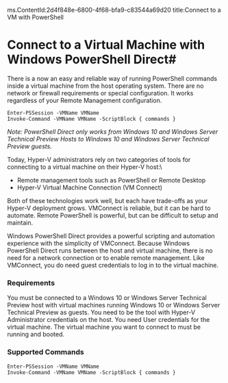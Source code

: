 ms.ContentId:2d4f848e-6800-4f68-bfa9-c83544a69d20
title:Connect to a VM with PowerShell

# Connect to a Virtual Machine with Windows PowerShell Direct#

There is a now an easy and reliable way of running PowerShell commands inside a virtual machine from the host operating system. There are no network or firewall requirements or special configuration. It works regardless of your Remote Management configuration.

    Enter-PSSession -VMName VMName
    Invoke-Command -VMName VMName -ScriptBlock { commands }

*Note: PowerShell Direct only works from Windows 10 and Windows Server Technical Preview Hosts to Windows 10 and Windows Server Technical Preview guests.*


Today, Hyper-V administrators rely on two categories of tools for connecting to a virtual machine on their Hyper-V host:\
*  Remote management tools such as PowerShell or Remote Desktop
*  Hyper-V Virtual Machine Connection (VM Connect)

Both of these technologies work well, but each have trade-offs as your Hyper-V deployment grows. VMConnect is reliable, but it can be hard to automate. Remote PowerShell is powerful, but can be difficult to setup and maintain. 

Windows PowerShell Direct provides a powerful scripting and automation experience with the simplicity of VMConnect. Because Windows PowerShell Direct runs between the host and virtual machine, there is no need for a network connection or to enable remote management. Like VMConnect, you do need guest credentials to log in to the virtual machine.

### Requirements ###
You must be connected to a Windows 10 or Windows Server Technical Preview host with  virtual machines running Windows 10 or Windows Server Technical Preview as guests.
You need to be the tool with Hyper-V Administrator credentials on the host.
You need User credentials for the virtual machine.
The virtual machine you want to connect to must be running and booted.


### Supported Commands ###

    Enter-PSSession -VMName VMName
    Invoke-Command -VMName VMName -ScriptBlock { commands }